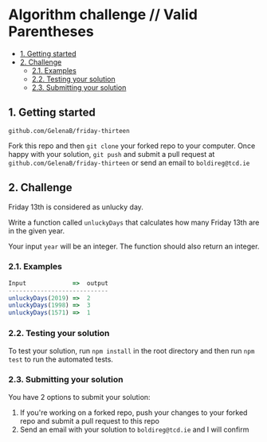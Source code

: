 # Algorithm challenge // Valid Parentheses
- [1. Getting started](#1-getting-started)
- [2. Challenge](#2-challenge)
  - [2.1. Examples](#21-examples)
  - [2.2. Testing your solution](#22-testing-your-solution)
  - [2.3. Submitting your solution](#23-submitting-your-solution)

## 1. Getting started
`github.com/GelenaB/friday-thirteen`

Fork this repo and then `git clone` your forked repo to your computer.
Once happy with your solution, `git push` and submit a pull request at 
`github.com/GelenaB/friday-thirteen` or send an email to `boldireg@tcd.ie`

## 2. Challenge

Friday 13th is considered as unlucky day. 

Write a function called `unluckyDays` that calculates how many Friday 13th are in the given year.

Your input `year` will be an integer. The function should also return an integer.

### 2.1. Examples
```js
Input             =>  output
----------------------------
unluckyDays(2019) =>  2
unluckyDays(1998) =>  3
unluckyDays(1571) =>  1

```

### 2.2. Testing your solution
To test your solution, run `npm install` in the root directory 
and then run `npm test` to run the automated tests.

### 2.3. Submitting your solution
You have 2 options to submit your solution:

1. If you're working on a forked repo, push your changes to your forked repo and submit a pull request to this repo
2. Send an email with your solution to `boldireg@tcd.ie` and I will confirm

